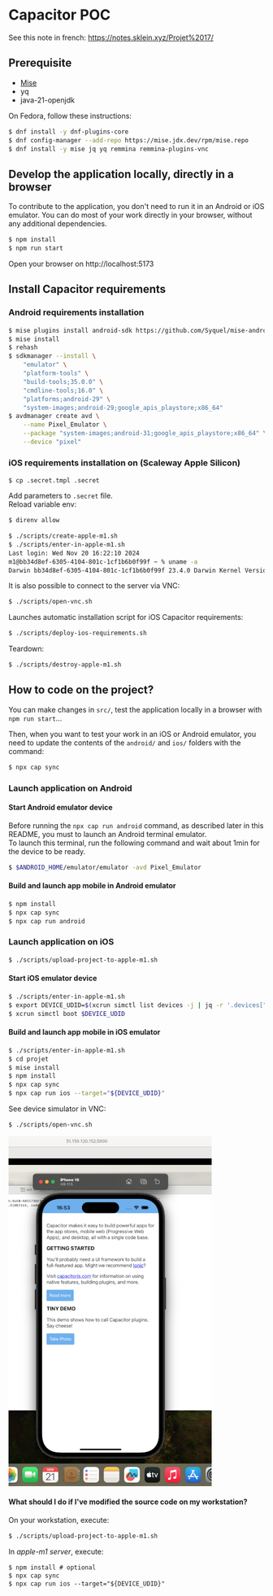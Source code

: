 # Capacitor POC

See this note in french: https://notes.sklein.xyz/Projet%2017/

## Prerequisite

- [Mise](https://mise.jdx.dev/installing-mise.html)
- yq
- java-21-openjdk

On Fedora, follow these instructions:

```sh
$ dnf install -y dnf-plugins-core
$ dnf config-manager --add-repo https://mise.jdx.dev/rpm/mise.repo
$ dnf install -y mise jq yq remmina remmina-plugins-vnc
```

## Develop the application locally, directly in a browser

To contribute to the application, you don't need to run it in an Android or iOS emulator.
You can do most of your work directly in your browser, without any additional dependencies.

```sh
$ npm install
$ npm run start
```

Open your browser on http://localhost:5173

## Install Capacitor requirements

### Android requirements installation

```sh
$ mise plugins install android-sdk https://github.com/Syquel/mise-android-sdk.git
$ mise install
$ rehash
$ sdkmanager --install \
    "emulator" \
    "platform-tools" \
    "build-tools;35.0.0" \
    "cmdline-tools;16.0" \
    "platforms;android-29" \
    "system-images;android-29;google_apis_playstore;x86_64"
$ avdmanager create avd \
    --name Pixel_Emulator \
    --package "system-images;android-31;google_apis_playstore;x86_64" \
    --device "pixel"
```


### iOS requirements installation on (Scaleway Apple Silicon)

```
$ cp .secret.tmpl .secret
```

Add parameters to `.secret` file.  
Reload variable env:

```sh
$ direnv allow
```

```sh
$ ./scripts/create-apple-m1.sh
$ ./scripts/enter-in-apple-m1.sh
Last login: Wed Nov 20 16:22:10 2024
m1@bb34d8ef-6305-4104-801c-1cf1b6b0f99f ~ % uname -a
Darwin bb34d8ef-6305-4104-801c-1cf1b6b0f99f 23.4.0 Darwin Kernel Version 23.4.0: Fri Mar 15 00:12:41 PDT 2024; root:xnu-10063.101.17~1/RELEASE_ARM64_T8103 arm64
```

It is also possible to connect to the server via VNC:

```sh
$ ./scripts/open-vnc.sh
```

Launches automatic installation script for iOS Capacitor requirements:

```sh
$ ./scripts/deploy-ios-requirements.sh
```

Teardown:

```sh
$ ./scripts/destroy-apple-m1.sh
```

## How to code on the project?

You can make changes in `src/`, test the application locally in a browser with `npm run start`…

Then, when you want to test your work in an iOS or Android emulator, you need to update the contents
of the `android/` and `ios/` folders with the command:

```sh
$ npx cap sync
```

### Launch application on Android

#### Start Android emulator device

Before running the `npx cap run android` command, as described later in this README, you must to launch an Android terminal emulator.  
To launch this terminal, run the following command and wait about 1min for the device to be ready.

```sh
$ $ANDROID_HOME/emulator/emulator -avd Pixel_Emulator
```

#### Build and launch app mobile in Android emulator

```sh
$ npm install
$ npx cap sync
$ npx cap run android
```

### Launch application on iOS

```sh
$ ./scripts/upload-project-to-apple-m1.sh
```

#### Start iOS emulator device

```sh
$ ./scripts/enter-in-apple-m1.sh
$ export DEVICE_UDID=$(xcrun simctl list devices -j | jq -r '.devices["com.apple.CoreSimulator.SimRuntime.iOS-17-5"][] | select(.name == "iPhone 15") | .udid')
$ xcrun simctl boot $DEVICE_UDID
```
#### Build and launch app mobile in iOS emulator

```sh
$ ./scripts/enter-in-apple-m1.sh
$ cd projet
$ mise install
$ npm install
$ npx cap sync
$ npx cap run ios --target="${DEVICE_UDID}"
```

See device simulator in VNC:

```sh
$ ./scripts/open-vnc.sh
```

<img src="screenshots/ios-device-emulator-in-vnc.png" />

#### What should I do if I've modified the source code on my workstation?

On your workstation, execute:

```sh
$ ./scripts/upload-project-to-apple-m1.sh
```

In *apple-m1 server*, execute:

```
$ npm install # optional
$ npx cap sync
$ npx cap run ios --target="${DEVICE_UDID}"
```
